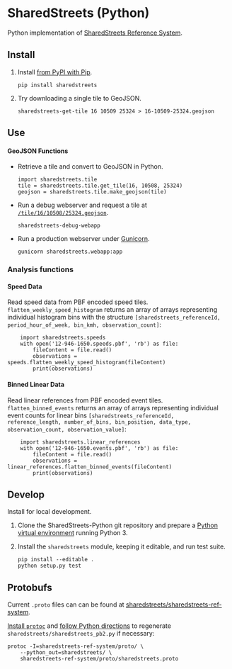 # SharedStreets (Python)

Python implementation of [SharedStreets Reference System](https://github.com/sharedstreets/sharedstreets-ref-system).

## Install

1.  Install [from PyPI with Pip](https://packaging.python.org/tutorials/installing-packages/#installing-from-pypi).
    
        pip install sharedstreets

2.  Try downloading a single tile to GeoJSON.

        sharedstreets-get-tile 16 10509 25324 > 16-10509-25324.geojson

## Use

#### GeoJSON Functions

-   Retrieve a tile and convert to GeoJSON in Python.

        import sharedstreets.tile
        tile = sharedstreets.tile.get_tile(16, 10508, 25324)
        geojson = sharedstreets.tile.make_geojson(tile)

-   Run a debug webserver and request a tile at [`/tile/16/10508/25324.geojson`](http://127.0.0.1:5000/tile/16/10508/25324.geojson).

        sharedstreets-debug-webapp

-   Run a production webserver under [Gunicorn](http://gunicorn.org/).

        gunicorn sharedstreets.webapp:app

### Analysis functions

#### Speed Data
Read speed data from PBF encoded speed tiles. `flatten_weekly_speed_histogram` returns an array of arrays representing individual histogram bins with the structure `[sharedstreets_referenceId, period_hour_of_week, bin_kmh, observation_count]`: 

        import sharedstreets.speeds
        with open('12-946-1650.speeds.pbf', 'rb') as file:
            fileContent = file.read()
            observations = speeds.flatten_weekly_speed_histogram(fileContent)
            print(observations)
            
#### Binned Linear Data
Read linear references from PBF encoded event tiles. `flatten_binned_events` returns an array of arrays representing individual event counts for linear bins `[sharedstreets_referenceId, reference_length, number_of_bins, bin_position, data_type, observation_count, observation_value]`: 

        import sharedstreets.linear_references
        with open('12-946-1650.events.pbf', 'rb') as file:
            fileContent = file.read()
            observations = linear_references.flatten_binned_events(fileContent)
            print(observations)

## Develop

Install for local development.

1.  Clone the SharedStreets-Python git repository and prepare a
    [Python virtual environment](http://docs.python-guide.org/en/latest/dev/virtualenvs/#virtualenv) running Python 3.

2.  Install the `sharedstreets` module, keeping it editable, and run test suite.
    
        pip install --editable .
        python setup.py test

## Protobufs

Current `.proto` files can can be found at
[sharedstreets/sharedstreets-ref-system](https://github.com/sharedstreets/sharedstreets-ref-system/tree/master/proto).

[Install `protoc`](https://github.com/google/protobuf) and
[follow Python directions](https://developers.google.com/protocol-buffers/docs/reference/python-generated#invocation)
to regenerate `sharedstreets/sharedstreets_pb2.py` if necessary:

    protoc -I=sharedstreets-ref-system/proto/ \
        --python_out=sharedstreets/ \
        sharedstreets-ref-system/proto/sharedstreets.proto
